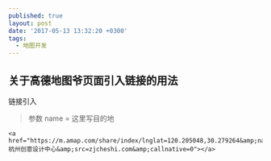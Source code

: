 ```yaml
---
published: true
layout: post
date: '2017-05-13 13:32:20 +0300'
tags:
  - 地图开发
---
```

## 关于高德地图爷页面引入链接的用法


链接引入
>参数 name = 这里写目的地
```
<a href="https://m.amap.com/share/index/lnglat=120.205048,30.279264&amp;name=杭州创意设计中心&amp;src=zjcheshi.com&amp;callnative=0"></a>
```
